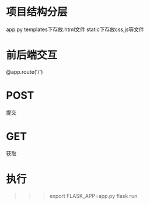 项目结构分层
==========
app.py
templates下存放.html文件
static下存放css,js等文件

前后端交互
=========
@app.route('/')

POST
====
提交

GET
===
获取

执行
====
>>> export FLASK_APP=app.py
>>> flask run